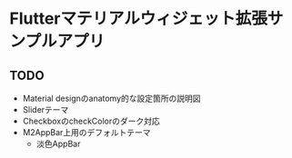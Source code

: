 
# Flutterマテリアルウィジェット拡張サンプルアプリ

## TODO
* Material designのanatomy的な設定箇所の説明図
* Sliderテーマ
* CheckboxのcheckColorのダーク対応
* M2AppBar上用のデフォルトテーマ
  * 淡色AppBar
